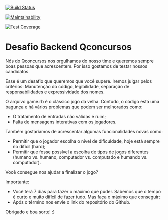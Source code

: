 [![Build Status](https://travis-ci.org/pedropazello/desafio-backend.svg?branch=master)](https://travis-ci.org/pedropazello/desafio-backend)

[![Maintainability](https://api.codeclimate.com/v1/badges/ad594491bb9512a5ae28/maintainability)](https://codeclimate.com/github/pedropazello/desafio-backend/maintainability)

[![Test Coverage](https://api.codeclimate.com/v1/badges/ad594491bb9512a5ae28/test_coverage)](https://codeclimate.com/github/pedropazello/desafio-backend/test_coverage)



# Desafio Backend Qconcursos

Nós do Qconcursos nos orgulhamos do nosso time e queremos sempre boas pessoas que acrescentem. Por isso gostamos de testar nossos candidatos.

Esse é um desafio que queremos que você supere. Iremos julgar pelos critérios: Manutenção do código, legibilidade, separação de responsabilidades e expressividade dos nomes.

O arquivo game.rb é o clássico jogo da velha. Contudo, o código está uma bagunça e há vários problemas que podem ser melhorados como:

 - O tratamento de entradas não válidas é ruim;
 - Falta de mensagens interativas com os jogadores.

Também gostaríamos de acrescentar algumas funcionalidades novas como:

 - Permitir que o jogador escolha o nível de dificuldade, hoje está sempre no difícil (hard);
 - Permitir que fosse possível a escolha de tipos de jogos diferentes (humano vs. humano, computador vs. computado e humando vs. computador).

Você consegue nos ajudar a finalizar o jogo?

Importante:

 - Você terá 7 dias para fazer o máximo que puder. Sabemos que o tempo é curto e muito difícil de fazer tudo. Mas faça o máximo que conseguir;
 - Após o término nos envie o link do repositório do Github.

Obrigado e boa sorte! :)
